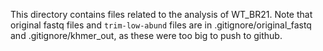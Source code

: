 This directory contains files related to the analysis of WT_BR21. Note that original fastq files and `trim-low-abund` files are in .gitignore/original_fastq and .gitignore/khmer_out, as these were too big to push to github.
